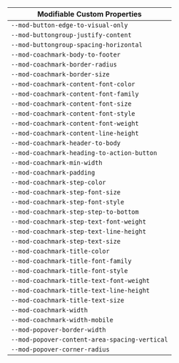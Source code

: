 | Modifiable Custom Properties                  |
| --------------------------------------------- |
| `--mod-button-edge-to-visual-only`            |
| `--mod-buttongroup-justify-content`           |
| `--mod-buttongroup-spacing-horizontal`        |
| `--mod-coachmark-body-to-footer`              |
| `--mod-coachmark-border-radius`               |
| `--mod-coachmark-border-size`                 |
| `--mod-coachmark-content-font-color`          |
| `--mod-coachmark-content-font-family`         |
| `--mod-coachmark-content-font-size`           |
| `--mod-coachmark-content-font-style`          |
| `--mod-coachmark-content-font-weight`         |
| `--mod-coachmark-content-line-height`         |
| `--mod-coachmark-header-to-body`              |
| `--mod-coachmark-heading-to-action-button`    |
| `--mod-coachmark-min-width`                   |
| `--mod-coachmark-padding`                     |
| `--mod-coachmark-step-color`                  |
| `--mod-coachmark-step-font-size`              |
| `--mod-coachmark-step-font-style`             |
| `--mod-coachmark-step-step-to-bottom`         |
| `--mod-coachmark-step-text-font-weight`       |
| `--mod-coachmark-step-text-line-height`       |
| `--mod-coachmark-step-text-size`              |
| `--mod-coachmark-title-color`                 |
| `--mod-coachmark-title-font-family`           |
| `--mod-coachmark-title-font-style`            |
| `--mod-coachmark-title-text-font-weight`      |
| `--mod-coachmark-title-text-line-height`      |
| `--mod-coachmark-title-text-size`             |
| `--mod-coachmark-width`                       |
| `--mod-coachmark-width-mobile`                |
| `--mod-popover-border-width`                  |
| `--mod-popover-content-area-spacing-vertical` |
| `--mod-popover-corner-radius`                 |
